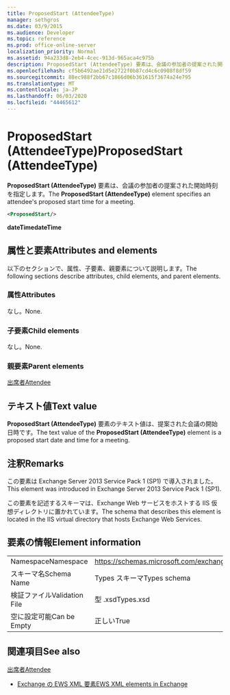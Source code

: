 ```yaml
---
title: ProposedStart (AttendeeType)
manager: sethgros
ms.date: 03/9/2015
ms.audience: Developer
ms.topic: reference
ms.prod: office-online-server
localization_priority: Normal
ms.assetid: 94a233d8-2eb4-4cec-913d-965aca4c975b
description: ProposedStart (AttendeeType) 要素は、会議の参加者の提案された開始時刻を指定します。
ms.openlocfilehash: cf5b6492ae21d5e2722f0b87cd4c6c0908f8df59
ms.sourcegitcommit: 88ec988f2bb67c1866d06b361615f3674a24e795
ms.translationtype: MT
ms.contentlocale: ja-JP
ms.lasthandoff: 06/03/2020
ms.locfileid: "44465612"
---
```

# <a name="proposedstart-attendeetype"></a><span data-ttu-id="befca-103">ProposedStart (AttendeeType)</span><span class="sxs-lookup"><span data-stu-id="befca-103">ProposedStart (AttendeeType)</span></span>

<span data-ttu-id="befca-104">**ProposedStart (AttendeeType)** 要素は、会議の参加者の提案された開始時刻を指定します。</span><span class="sxs-lookup"><span data-stu-id="befca-104">The **ProposedStart (AttendeeType)** element specifies an attendee's proposed start time for a meeting.</span></span> 
  
```XML
<ProposedStart/>
```

 <span data-ttu-id="befca-105">**dateTime**</span><span class="sxs-lookup"><span data-stu-id="befca-105">**dateTime**</span></span>
## <a name="attributes-and-elements"></a><span data-ttu-id="befca-106">属性と要素</span><span class="sxs-lookup"><span data-stu-id="befca-106">Attributes and elements</span></span>

<span data-ttu-id="befca-107">以下のセクションで、属性、子要素、親要素について説明します。</span><span class="sxs-lookup"><span data-stu-id="befca-107">The following sections describe attributes, child elements, and parent elements.</span></span>
  
### <a name="attributes"></a><span data-ttu-id="befca-108">属性</span><span class="sxs-lookup"><span data-stu-id="befca-108">Attributes</span></span>

<span data-ttu-id="befca-109">なし。</span><span class="sxs-lookup"><span data-stu-id="befca-109">None.</span></span>
  
### <a name="child-elements"></a><span data-ttu-id="befca-110">子要素</span><span class="sxs-lookup"><span data-stu-id="befca-110">Child elements</span></span>

<span data-ttu-id="befca-111">なし。</span><span class="sxs-lookup"><span data-stu-id="befca-111">None.</span></span>
  
### <a name="parent-elements"></a><span data-ttu-id="befca-112">親要素</span><span class="sxs-lookup"><span data-stu-id="befca-112">Parent elements</span></span>

[<span data-ttu-id="befca-113">出席者</span><span class="sxs-lookup"><span data-stu-id="befca-113">Attendee</span></span>](attendee.md)
  
## <a name="text-value"></a><span data-ttu-id="befca-114">テキスト値</span><span class="sxs-lookup"><span data-stu-id="befca-114">Text value</span></span>

<span data-ttu-id="befca-115">**ProposedStart (AttendeeType)** 要素のテキスト値は、提案された会議の開始日時です。</span><span class="sxs-lookup"><span data-stu-id="befca-115">The text value of the **ProposedStart (AttendeeType)** element is a proposed start date and time for a meeting.</span></span> 
  
## <a name="remarks"></a><span data-ttu-id="befca-116">注釈</span><span class="sxs-lookup"><span data-stu-id="befca-116">Remarks</span></span>

<span data-ttu-id="befca-117">この要素は Exchange Server 2013 Service Pack 1 (SP1) で導入されました。</span><span class="sxs-lookup"><span data-stu-id="befca-117">This element was introduced in Exchange Server 2013 Service Pack 1 (SP1).</span></span>
  
<span data-ttu-id="befca-118">この要素を記述するスキーマは、Exchange Web サービスをホストする IIS 仮想ディレクトリに置かれています。</span><span class="sxs-lookup"><span data-stu-id="befca-118">The schema that describes this element is located in the IIS virtual directory that hosts Exchange Web Services.</span></span>
  
## <a name="element-information"></a><span data-ttu-id="befca-119">要素の情報</span><span class="sxs-lookup"><span data-stu-id="befca-119">Element information</span></span>

|||
|:-----|:-----|
|<span data-ttu-id="befca-120">Namespace</span><span class="sxs-lookup"><span data-stu-id="befca-120">Namespace</span></span>  <br/> |https://schemas.microsoft.com/exchange/services/2006/types  <br/> |
|<span data-ttu-id="befca-121">スキーマ名</span><span class="sxs-lookup"><span data-stu-id="befca-121">Schema Name</span></span>  <br/> |<span data-ttu-id="befca-122">Types スキーマ</span><span class="sxs-lookup"><span data-stu-id="befca-122">Types schema</span></span>  <br/> |
|<span data-ttu-id="befca-123">検証ファイル</span><span class="sxs-lookup"><span data-stu-id="befca-123">Validation File</span></span>  <br/> |<span data-ttu-id="befca-124">型 .xsd</span><span class="sxs-lookup"><span data-stu-id="befca-124">Types.xsd</span></span>  <br/> |
|<span data-ttu-id="befca-125">空に設定可能</span><span class="sxs-lookup"><span data-stu-id="befca-125">Can be Empty</span></span>  <br/> |<span data-ttu-id="befca-126">正しい</span><span class="sxs-lookup"><span data-stu-id="befca-126">True</span></span>  <br/> |
   
## <a name="see-also"></a><span data-ttu-id="befca-127">関連項目</span><span class="sxs-lookup"><span data-stu-id="befca-127">See also</span></span>



[<span data-ttu-id="befca-128">出席者</span><span class="sxs-lookup"><span data-stu-id="befca-128">Attendee</span></span>](attendee.md)


- [<span data-ttu-id="befca-129">Exchange の EWS XML 要素</span><span class="sxs-lookup"><span data-stu-id="befca-129">EWS XML elements in Exchange</span></span>](ews-xml-elements-in-exchange.md)


